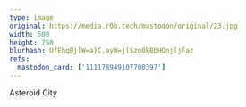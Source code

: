 ```yaml
---
type: image
original: https://media.r0b.tech/mastodon/original/23.jpg
width: 500
height: 750
blurhash: UfEhqBj[W=a}C,ayW=j[$zo0kBbHQnj[jFaz
refs:
  mastodon_card: ['111178949107700397']
---
```


Asteroid City

